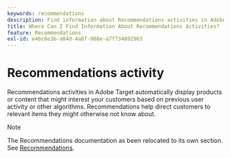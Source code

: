 ```yaml
---
keywords: recommendations
description: Find information about Recommendations activities in Adobe [!DNL Target] that automatically display products or content that might interest your customers based on previous user activity.
title: Where Can I Find Information About Recommendations Activities?
feature: Recommendations
exl-id: e4bc6e3b-a84d-4a8f-988e-a7f734892963
---
```

# Recommendations activity

Recommendations activities in Adobe Target automatically display products or content that might interest your customers based on previous user activity or other algorithms. Recommendations help direct customers to relevant items they might otherwise not know about.

>[!NOTE]
>
>The Recommendations documentation as been relocated to its own section. See [Recommendations](/help/main/c-recommendations/recommendations.md#concept_7556C8A4543942F2A77B13A29339C0C0).
